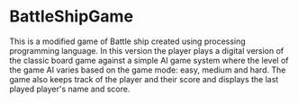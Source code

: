 # BattleShipGame
This is a modified game of Battle ship created using processing programming language. In this version the player plays a digital version of the classic board game against a simple AI 
game system where the level of the game AI varies based on the game mode: easy, medium and hard. The game also keeps track of the player and their score and displays the last played player's name and score.
